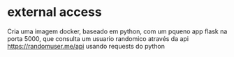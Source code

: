 # external access

Cria uma imagem docker, baseado em python, com um pqueno app flask na porta 5000,
que consulta um usuario randomico através da api https://randomuser.me/api usando requests do python

